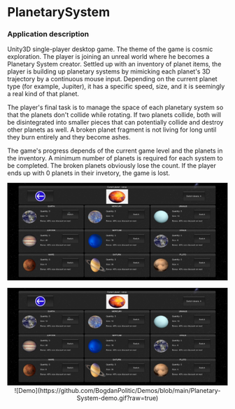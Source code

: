 # PlanetarySystem

<h3> Application description </h3>

Unity3D single-player desktop game.
The theme of the game is cosmic exploration. The player is joining an unreal world where he becomes a Planetary System creator. Settled up with an inventory of planet items, the player is building up planetary systems by mimicking each planet's 3D trajectory by a continuous mouse input. Depending on the current planet type (for example, Jupiter), it has a specific speed, size, and it is seemingly a real kind of that planet.

The player's final task is to manage the space of each planetary system so that the planets don't collide while rotating. If two planets collide, both will be disintegrated into smaller pieces that can potentially collide and destroy other planets as well. A broken planet fragment is not living for long until they burn entirely and they become ashes.

The game's progress depends of the current game level and the planets in the inventory. A minimum number of planets is required for each system to be completed. The broken planets obviously lose the count. If the player ends up with 0 planets in their invetory, the game is lost.


![Demo](https://github.com/BogdanPolitic/Demos/blob/main/PlanetInventory.jpg?raw=true)

<p align="center">
  <img src="https://github.com/BogdanPolitic/Demos/blob/main/PlanetInventory.jpg" />
  ![Demo](https://github.com/BogdanPolitic/Demos/blob/main/Planetary-System-demo.gif?raw=true)
</p>
